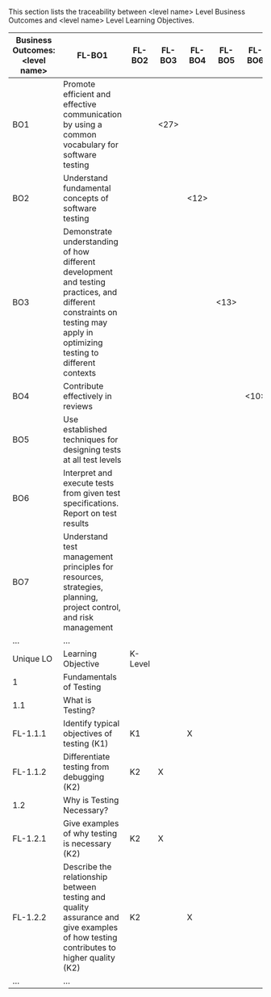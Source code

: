 This section lists the traceability between \<level name\> Level Business Outcomes and \<level name\> Level Learning Objectives.

| Business Outcomes: \<level name\> | FL-BO1 | FL-BO2 | FL-BO3 | FL-BO4 | FL-BO5 | FL-BO6 | FL-BO7 | … |
| --- | --- | --- | --- | --- | --- | --- | --- | --- |
| BO1 | Promote efficient and effective communication by using a common vocabulary for software testing |  | <27> |  |  |  |  |  |  |  |
| BO2 | Understand fundamental concepts of software testing |  |  | <12> |  |  |  |  |  |  |
| BO3 | Demonstrate understanding of how different development and testing practices, and different constraints on testing may apply in optimizing testing to different contexts |  |  |  | <13> |  |  |  |  |  |
| BO4 | Contribute effectively in reviews |  |  |  |  | <10> |  |  |  |  |
| BO5 | Use established techniques for designing tests at all test levels |  |  |  |  |  | <15> |  |  |  |
| BO6 | Interpret and execute tests from given test specifications. Report on test results |  |  |  |  |  |  | <8> |  |  |
| BO7 | Understand test management principles for resources, strategies, planning, project control, and risk management |  |  |  |  |  |  |  | <9> |  |
| … | … |  |  |  |  |  |  |  |  |  |
| Unique LO | Learning Objective | K-Level |  |  |  |  |  |  |  |  |
| 1 | Fundamentals of Testing |  |  |  |  |  |  |  |  |  |
| 1.1 | What is Testing? |  |  |  |  |  |  |  |  |  |
| FL-1.1.1 | Identify typical objectives of testing (K1) | K1 |  | X |  |  |  |  |  |  |
| FL-1.1.2 | Differentiate testing from debugging (K2) | K2 | X |  |  |  |  |  |  |  |
| 1.2 | Why is Testing Necessary? |  |  |  |  |  |  |  |  |  |
| FL-1.2.1 | Give examples of why testing is necessary (K2) | K2 | X |  |  |  |  |  |  |  |
| FL-1.2.2 | Describe the relationship between testing and quality assurance and give examples of how testing contributes to higher quality (K2) | K2 |  | X |  |  |  |  |  |  |
| … | … |  |  |  |  |  |  |  |  |  |